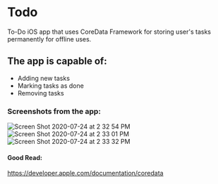 # Todo
To-Do iOS app that uses CoreData Framework for storing user's tasks permanently for offline uses. 

## The app is capable of: 
 - Adding new tasks
 - Marking tasks as done
 - Removing tasks
 
### Screenshots from the app: 

![Screen Shot 2020-07-24 at 2 32 54 PM](https://user-images.githubusercontent.com/59744727/88424224-2e71a680-cdbb-11ea-918d-6d86e05224f1.png)
![Screen Shot 2020-07-24 at 2 33 01 PM](https://user-images.githubusercontent.com/59744727/88424241-35001e00-cdbb-11ea-8083-b11d991f97c6.png)
![Screen Shot 2020-07-24 at 2 33 32 PM](https://user-images.githubusercontent.com/59744727/88424255-39c4d200-cdbb-11ea-8e6c-f1ee6c0b32ba.png)

 
#### Good Read:
https://developer.apple.com/documentation/coredata

